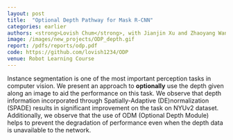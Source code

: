 ```yaml
---
layout: post
title:  "Optional Depth Pathway for Mask R-CNN"
categories: earlier
authors: <strong>Lovish Chum</strong>, with Jianjin Xu and Zhaoyang Wang
image: /images/new_projects/ODP_depth.gif
report: /pdfs/reports/odp.pdf
code: https://github.com/lovish1234/ODP
venue: Robot Learning Course
---
```


Instance segmentation is one of the most important perception tasks in computer vision. We present an approach to <strong>optionally</strong> use the depth given along an image to aid the performance on this task. We observe that depth information incorporated through Spatially-Adaptive (DE)normalization (SPADE) results in significant improvement on the task on NYUv2 dataset. Additionally, we observe that the use of ODM (Optional Depth Module) helps to prevent the degradation of performance even when the depth data is unavailable to the network.


<!-- You’ll find this post in your `_posts` directory. Go ahead and edit it and re-build the site to see your changes. You can rebuild the site in many different ways, but the most common way is to run `jekyll serve`, which launches a web server and auto-regenerates your site when a file is updated.

Jekyll requires blog post files to be named according to the following format:

`YEAR-MONTH-DAY-title.MARKUP`

Where `YEAR` is a four-digit number, `MONTH` and `DAY` are both two-digit numbers, and `MARKUP` is the file extension representing the format used in the file. After that, include the necessary front matter. Take a look at the source for this post to get an idea about how it works.

Jekyll also offers powerful support for code snippets:

{% highlight ruby %}
def print_hi(name)
  puts "Hi, #{name}"
end
print_hi('Tom')
#=> prints 'Hi, Tom' to STDOUT.
{% endhighlight %}

Check out the [Jekyll docs][jekyll-docs] for more info on how to get the most out of Jekyll. File all bugs/feature requests at [Jekyll’s GitHub repo][jekyll-gh]. If you have questions, you can ask them on [Jekyll Talk][jekyll-talk].

[jekyll-docs]: https://jekyllrb.com/docs/home
[jekyll-gh]:   https://github.com/jekyll/jekyll
[jekyll-talk]: https://talk.jekyllrb.com/ -->

